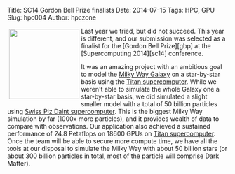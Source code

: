 Title: SC14  Gordon Bell Prize finalists
Date: 2014-07-15
Tags: HPC, GPU
Slug: hpc004
Author: hpczone

<!-- PELICAN_BEGIN_SUMMARY -->
<img src="/images/mw-gbp.png" style="float:left; margin: 4px; height: 160px; width: 160px;" />
Last year we tried, but did not succeed. This year is different, and our
submission was selected as a finalist for the [Gordon Bell Prize][gbp] at
the [Supercomputing 2014][sc14] conference.

It was an amazing project with an ambitious goal to model the [Milky Way
Galaxy][mw] on a star-by-star basis using the [Titan supercomputer][titan].
While we weren't able to simulate the whole Galaxy one a star-by-star basis, we
did simulated a slight smaller model with a total of 50 billion particles
using [Swiss Piz Daint supercomputer][piz]. This is the biggest 
Milky Way simulation by far (1000x more particles), and it provides wealth of
data to compare with observations.  Our application also achieved a sustained
performance of 24.8 Petaflops on 18600 GPUs on [Titan supercomputer][titan].
Once  the team will be able to secure more compute time, we have all the tools
at our disposal to simulate the Milky Way with about 50 billion stars (or about
300 billion
particles in total, most of the particle will comprise Dark Matter).

<!-- PELICAN_END_SUMMARY -->

[gbp]: http://en.wikipedia.org/wiki/Gordon_Bell_Prize
[mw]: https://en.wikipedia.org/wiki/Milky_Way
[titan]: http://en.wikipedia.org/wiki/Titan_(supercomputer)
[piz]: http://en.wikipedia.org/wiki/Swiss_National_Supercomputing_Centre
[ph]: /images/mw-gbp.png "width: 64px"
[sc14]: http://sc14.supercomputing.org/schedule/event_detail?evid=gb108


